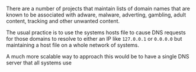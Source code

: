 

<!-- more -->

There are a number of projects that maintain lists of domain names that are known to be associated with adware,
 malware, adverting, gambling, adult content, tracking and other unwanted content.

The usual practice is to use the systems hosts file to cause DNS requests for those domains to resolve to
 either an IP like `127.0.0.1` or `0.0.0.0` but maintaining a host file on a whole network of systems.

A much more scalable way to approach this would be to have a single DNS server that all systems use 
